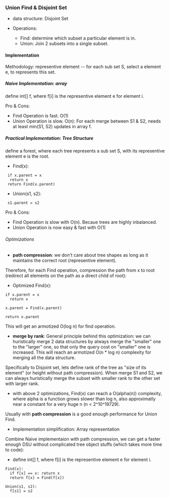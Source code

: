### Union Find & Disjoint Set

- data structure: Disjoint Set

- Operations:
  - Find: determine which subset a particular element is in.
  - Union: Join 2 subsets into a single subset.


#### Implementation

Methodology: representive element -- for each sub set S, select a element e, to represents this set.

##### Naive Implementation: array

define int[] f, where f[i] is the representive element e for element i.

Pro & Cons:
 - Find Operation is fast. O(1)
 - Union Operation is slow. O(n): For each merge between S1 & S2, needs at least min(S1, S2) updates in array f.


##### Practical Implementation: Tree Structure

define a forest, where each tree represents a sub set S, with its representive element e is the root.

- Find(x):
```
 if x.parent = x
  return x
 return Find(x.parent)
```

- Union(s1, s2):
```
 s1.parent = s2
```

Pro & Cons:
 - Find Operation is slow with O(n). Becaue trees are highly inbalanced.
 - Union Operation is now easy & fast with O(1)

###### Optimizations

- **path compression**: we don't care about tree shapes as long as it maintains the correct root (representive element).

Therefore, for each Find operation, compression the path from x to root (redirect all elements on the path as a direct child of root):

- Optimized Find(x):
```
if x.parent = x
  return x

x.parent = Find(x.parent)

return x.parent
```

This will get an armotized O(log n) for find operation.


- **merge by rank**:
General principle behind this optimization: we can huristically merge 2 data structures by always merge the "smaller" one to the "larger" one, so that only the query cost on "smaller" one is increased. This will reach an armotized O(n * log n) complexity for merging all the data structure.

Specifically to Disjoint set, lets define rank of the tree as "size of its element" (or height without path compression). When merge S1 and S2, we can always huristically merge the subset with smaller rank to the other set with larger rank.

- with above 2 optimizations, Find(x) can reach a O(alpha(n)) complexity, where alpha is a function grows slower than log n, also approximatly near a constant for a very huge n (n < 2^10^19729).

Usually with **path compression** is a good enough performance for Union Find.

- Implementation simplification: Array representation

Combine Naive implementaion with path compression, we can get a faster enough DSU without complicated tree object stuffs (which takes more time to code):

- define int[] f, where f[i] is the representive element e for element i.


```
Find(x):
  if f[x] == x: return x
  return f[x] = Find(f[x])

Union(s1, s2):
  f[s1] = s2
```